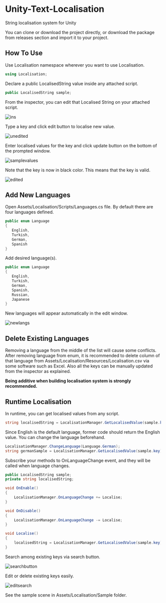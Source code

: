 # Unity-Text-Localisation
 String localisation system for Unity
 
 You can clone or download the project directly, or download the package from releases section and import it to your project.
 
 ## How To Use
 
  Use Localisation namespace wherever you want to use Localisation.
```csharp
using Localisation;
```

Declare a public LocalisedString value inside any attached script.

```csharp
public LocalisedString sample;
```

From the inspector, you can edit that Localised String on your attached script.

![ins](https://user-images.githubusercontent.com/32217921/77640598-bc539700-6f6b-11ea-8921-67bc720e27a6.png)

Type a key and click edit button to localise new value.

![unedited](https://user-images.githubusercontent.com/32217921/77641026-692e1400-6f6c-11ea-91b7-549f6591b9a3.png)

Enter localised values for the key and click update button on the bottom of the prompted window.

![samplevalues](https://user-images.githubusercontent.com/32217921/77641591-5700a580-6f6d-11ea-9766-4b675f618703.png)

Note that the key is now in black color. This means that the key is valid.

![edited](https://user-images.githubusercontent.com/32217921/77643621-c62bc900-6f70-11ea-9c21-fc0edbe52a5d.png)

 ## Add New Languages
 
 Open Assets/Localisation/Scripts/Languages.cs file. By default there are four languages defined.
 ```csharp
public enum Language
{
    English,
    Turkish,
    German,
    Spanish
}
``` 

 Add desired language(s).
 ```csharp
public enum Language
{
    English,
    Turkish,
    German,
    Spanish,
    Russian,
    Japanese
}
``` 

New languages will appear automatically in the edit window.

![newlangs](https://user-images.githubusercontent.com/32217921/77647710-f6c33100-6f77-11ea-916f-39a83c6ad96e.png)

 ## Delete Existing Languages
 
 Removing a language from the middle of the list will cause some conflicts. After removing language from enum, it is recommended to delete column of that language from Assets/Localisation/Resources/Localisation.csv via some software such as Excel. Also all the keys can be manually updated from the inspector as explained.
 
 **Being additive when building localisation system is strongly recommended.**

 ## Runtime Localisation

In runtime, you can get localised values from any script.
```csharp
string localisedString = LocalisationManager.GetLocalisedValue(sample.key);
``` 

Since English is the default language, former code should return the English value. You can change the language beforehand.
```csharp
LocalisationManager.ChangeLanguage(Language.German);
string germanSample = LocalisationManager.GetLocalisedValue(sample.key);
``` 

Subscribe your methods to OnLanguageChange event, and they will be called when language changes.
```csharp
public LocalisedString sample;
private string localisedString;

void OnEnable()
{
    LocalisationManager.OnLanguageChange += Localise;
}

void OnDisable()
{
    LocalisationManager.OnLanguageChange -= Localise;
}

void Localise()
{
    localisedString = LocalisationManager.GetLocalisedValue(sample.key);
}
``` 

Search among existing keys via search button.

![searchbutton](https://user-images.githubusercontent.com/32217921/77644243-c5476700-6f71-11ea-8442-d330444baa90.png)

Edit or delete existing keys easily.

![editsearch](https://user-images.githubusercontent.com/32217921/77644545-3555ed00-6f72-11ea-822b-0483033e23dc.png)

See the sample scene in Assets/Localisation/Sample folder.
